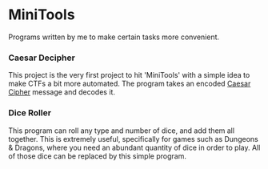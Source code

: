 <h1>MiniTools</h1>
<p>Programs written by me to make certain tasks more convenient.</p>

<h3>Caesar Decipher</h3>
<p>This project is the very first project to hit 'MiniTools' with a simple idea to make CTFs a bit more automated. The program takes an encoded <a href="https://en.wikipedia.org/wiki/Caesar_cipher">Caesar Cipher</a> message and decodes it.</p>

<h3>Dice Roller</h3>
<p>This program can roll any type and number of dice, and add them all together. This is extremely useful, specifically for games such as Dungeons & Dragons, where you need an abundant quantity of dice in order to play. All of those dice can be replaced by this simple program.
